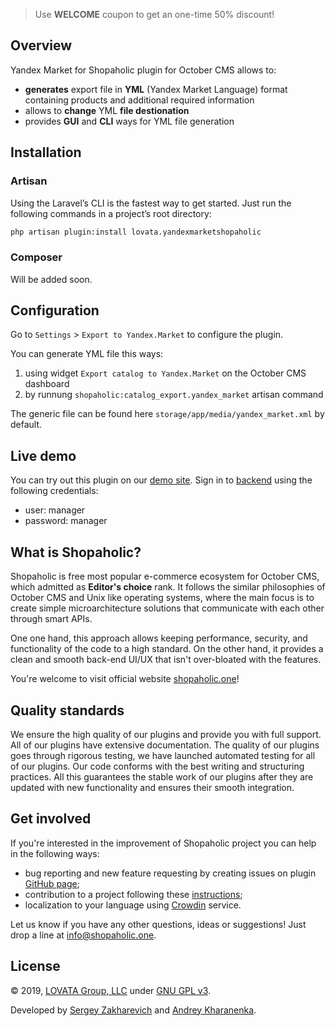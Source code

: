 > Use **WELCOME** coupon to get an one-time 50% discount!

## Overview

Yandex Market for Shopaholic plugin for October CMS allows to:
* **generates** export file in **YML** (Yandex Market Language) format containing products and additional required information
* allows to **change** YML **file destionation**
* provides **GUI** and **CLI** ways for YML file generation

## Installation

### Artisan

Using the Laravel’s CLI is the fastest way to get started. Just run the following commands in a project’s root directory:

```bash
php artisan plugin:install lovata.yandexmarketshopaholic
```

### Composer

Will be added soon.

<!-- ## Documentation

The complete official documentation of the plugin can be found [here](https://github.com/lovata/oc-shopaholic-plugin/wiki). -->

## Configuration

Go to `Settings` > `Export to Yandex.Market` to configure the plugin.

You can generate YML file this ways:
  
1. using widget `Export catalog to Yandex.Market` on the October CMS dashboard
2. by runnung `shopaholic:catalog_export.yandex_market` artisan command

The generic file can be found here `storage/app/media/yandex_market.xml` by default.

## Live demo

You can try out this plugin on our [demo site](http://demo.shopaholic.one). Sign in to [backend](http://demo.shopaholic.one/backend) using the following credentials:
* user: manager
* password: manager

## What is Shopaholic?

Shopaholic is free most popular e-commerce ecosystem for October CMS, which admitted as **Editor's choice** rank.
It follows the similar philosophies of October CMS and Unix like operating systems, where the main focus is to create simple microarchitecture solutions that communicate with each other through smart APIs.

One one hand, this approach allows keeping performance, security, and functionality of the code to a high standard.
On the other hand, it provides a clean and smooth back-end UI/UX that isn't over-bloated with the features.

You're welcome to visit official website [shopaholic.one](shopaholic.one)! 

## Quality standards

We ensure the high quality of our plugins and provide you with full support. All of our plugins have extensive documentation.
The quality of our plugins goes through rigorous testing, we have launched automated testing for all of our plugins.
Our code conforms with the best writing and structuring practices.
All this guarantees the stable work of our plugins after they are updated with new functionality and ensures their smooth integration.

## Get involved

If you're interested in the improvement of Shopaholic project you can help in the following ways:
* bug reporting and new feature requesting by creating issues on plugin [GitHub page](https://github.com/lovata/oc-shopaholic-plugin/issues);
* contribution to a project following these [instructions](https://github.com/lovata/oc-shopaholic-plugin/blob/master/CONTRIBUTING.md);
* localization to your language using [Crowdin](https://crowdin.com/project/shopaholic-plugin-for-october) service.

Let us know if you have any other questions, ideas or suggestions! Just drop a line at [info@shopaholic.one](mailto:info@shopaholic.one).

## License

© 2019, [LOVATA Group, LLC](https://github.com/lovata) under [GNU GPL v3](https://opensource.org/licenses/GPL-3.0).

Developed by [Sergey Zakharevich](https://github.com/wobqqq) and [Andrey Kharanenka](https://github.com/kharanenka).